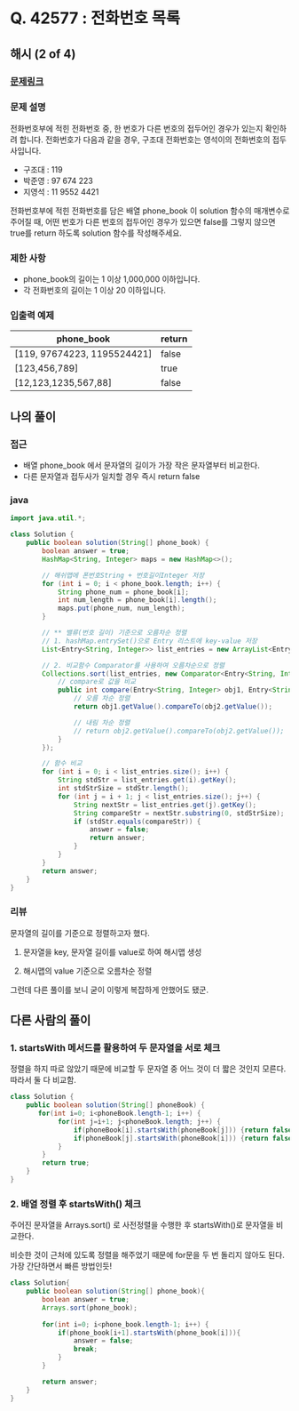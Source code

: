 # Q. 42577 : 전화번호 목록

## 해시 (2 of 4)

### [문제링크](https://programmers.co.kr/learn/courses/30/lessons/42577)

### 문제 설명

전화번호부에 적힌 전화번호 중, 한 번호가 다른 번호의 접두어인 경우가 있는지 확인하려 합니다.
전화번호가 다음과 같을 경우, 구조대 전화번호는 영석이의 전화번호의 접두사입니다.

- 구조대 : 119
- 박준영 : 97 674 223
- 지영석 : 11 9552 4421

전화번호부에 적힌 전화번호를 담은 배열 phone_book 이 solution 함수의 매개변수로 주어질 때, 어떤 번호가 다른 번호의 접두어인 경우가 있으면 false를 그렇지 않으면 true를 return 하도록 solution 함수를 작성해주세요.

### 제한 사항

- phone_book의 길이는 1 이상 1,000,000 이하입니다.
- 각 전화번호의 길이는 1 이상 20 이하입니다.

### 입출력 예제

| phone_book                  | return |
| --------------------------- | ------ |
| [119, 97674223, 1195524421] | false  |
| [123,456,789]               | true   |
| [12,123,1235,567,88]        | false  |



## 

## 나의 풀이

### 접근

* 배열 phone_book 에서 문자열의 길이가 가장 작은 문자열부터 비교한다.
* 다른 문자열과 접두사가 일치할 경우 즉시 return false

### java

```java
import java.util.*;

class Solution {
	public boolean solution(String[] phone_book) {
		boolean answer = true;
		HashMap<String, Integer> maps = new HashMap<>();

		// 해쉬맵에 폰번호String + 번호길이Integer 저장
		for (int i = 0; i < phone_book.length; i++) {
			String phone_num = phone_book[i];
			int num_length = phone_book[i].length();
			maps.put(phone_num, num_length);
		}

		// ** 밸류(번호 길이) 기준으로 오름차순 정렬
		// 1. hashMap.entrySet()으로 Entry 리스트에 key-value 저장
		List<Entry<String, Integer>> list_entries = new ArrayList<Entry<String, Integer>>(maps.entrySet());

		// 2. 비교함수 Comparator를 사용하여 오름차순으로 정렬
		Collections.sort(list_entries, new Comparator<Entry<String, Integer>>() {
			// compare로 값을 비교
			public int compare(Entry<String, Integer> obj1, Entry<String, Integer> obj2) {
				// 오름 차순 정렬
				return obj1.getValue().compareTo(obj2.getValue());

				// 내림 차순 정렬
				// return obj2.getValue().compareTo(obj2.getValue());
			}
		});

		// 함수 비교
		for (int i = 0; i < list_entries.size(); i++) {
			String stdStr = list_entries.get(i).getKey();
			int stdStrSize = stdStr.length();
			for (int j = i + 1; j < list_entries.size(); j++) {
				String nextStr = list_entries.get(j).getKey();
				String compareStr = nextStr.substring(0, stdStrSize);
				if (stdStr.equals(compareStr)) {
					answer = false;
					return answer;
				}
			}
		}
		return answer;
	}
}
```

### 리뷰

문자열의 길이를 기준으로 정렬하고자 했다.

1. 문자열을 key, 문자열 길이를 value로 하여 해시맵 생성

2. 해시맵의 value 기준으로 오름차순 정렬

그런데 다른 풀이를 보니 굳이 이렇게 복잡하게 안했어도 됐군.



## 다른 사람의 풀이

### 1. startsWith 메서드를 활용하여 두 문자열을 서로 체크

정렬을 하지 따로 않았기 때문에 비교할 두 문자열 중 어느 것이 더 짧은 것인지 모른다. 따라서 둘 다 비교함.

```java
class Solution {
    public boolean solution(String[] phoneBook) {
       for(int i=0; i<phoneBook.length-1; i++) {
            for(int j=i+1; j<phoneBook.length; j++) {
                if(phoneBook[i].startsWith(phoneBook[j])) {return false;}
                if(phoneBook[j].startsWith(phoneBook[i])) {return false;}
            }
        }
        return true;
    }
}
```



### 2. 배열 정렬 후 startsWith() 체크

주어진 문자열을 Arrays.sort() 로 사전정렬을 수행한 후 startsWith()로 문자열을 비교한다.

비슷한 것이 근처에 있도록 정렬을 해주었기 때문에 for문을 두 번 돌리지 않아도 된다. 가장 간단하면서 빠른 방법인듯!

```java
class Solution{
    public boolean solution(String[] phone_book){
        boolean answer = true;
        Arrays.sort(phone_book);
        
        for(int i=0; i<phone_book.length-1; i++) {
            if(phone_book[i+1].startsWith(phone_book[i])){
                answer = false;
                break;
            }
        }

        return answer;
    }
}
```

